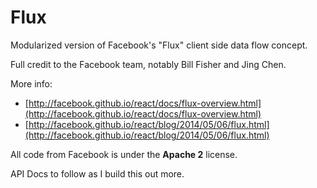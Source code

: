# Flux

Modularized version of Facebook's "Flux" client side data flow concept.

Full credit to the Facebook team, notably Bill Fisher and Jing Chen.

More info:
*   [http://facebook.github.io/react/docs/flux-overview.html](http://facebook.github.io/react/docs/flux-overview.html)
*   [http://facebook.github.io/react/blog/2014/05/06/flux.html](http://facebook.github.io/react/blog/2014/05/06/flux.html)

All code from Facebook is under the **Apache 2** license.

API Docs to follow as I build this out more.